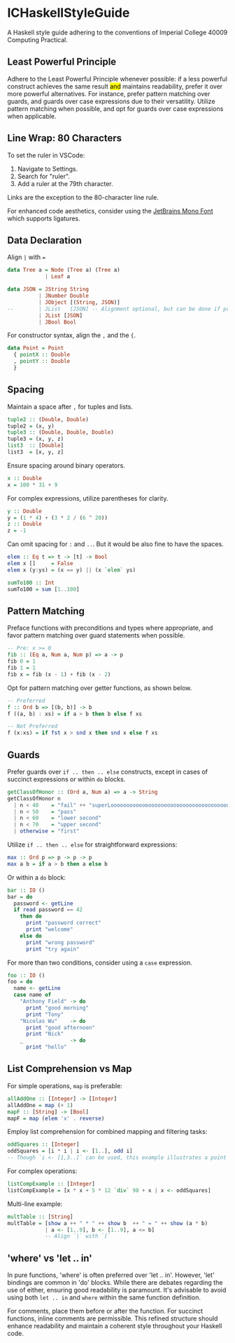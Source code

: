 # ICHaskellStyleGuide

A Haskell style guide adhering to the conventions of Imperial College 40009 Computing Practical.

## Least Powerful Principle

Adhere to the Least Powerful Principle whenever possible: if a less powerful construct achieves the same result <mark>and</mark> maintains readability, prefer it over more powerful alternatives. For instance, prefer pattern matching over guards, and guards over case expressions due to their versatility. Utilize pattern matching when possible, and opt for guards over case expressions when applicable.

## Line Wrap: 80 Characters

To set the ruler in VSCode:

1. Navigate to Settings.
2. Search for "ruler".
3. Add a ruler at the 79th character.

Links are the exception to the 80-character line rule.

For enhanced code aesthetics, consider using the [JetBrains Mono Font](https://vueschool.io/articles/vuejs-tutorials/how-to-install-jetbrains-mono-font-in-visual-studio-code/) which supports ligatures.

## Data Declaration

Align `|` with `=`

```haskell
data Tree a = Node (Tree a) (Tree a)
            | Leaf a

data JSON = JString String
          | JNumber Double
          | JObject [(String, JSON)]
--        | JList   [JSON] -- Alignment optional, but can be done if preferred
          | JList [JSON]     
          | JBool Bool
```

For constructor syntax, align the `,` and the `{`.

```haskell
data Point = Point
  { pointX :: Double
  , pointY :: Double
  }
```

## Spacing

Maintain a space after `,` for tuples and lists.

```haskell
tuple2 :: (Double, Double)
tuple2 = (x, y)
tuple3 :: (Double, Double, Double)
tuple3 = (x, y, z)
list3  :: [Double]
list3  = [x, y, z]
```

Ensure spacing around binary operators.

```haskell
x :: Double
x = 100 * 31 + 9
```

For complex expressions, utilize parentheses for clarity.

```haskell
y :: Double
y = (1 * 4) + (3 * 2 / (6 ^ 20))
z :: Double
z = -1
```

Can omit spacing for `:` and `..`. But it would be also fine to have the spaces.

```haskell
elem :: Eq t => t -> [t] -> Bool
elem x []     = False
elem x (y:ys) = (x == y) || (x `elem` ys)

sumTo100 :: Int
sumTo100 = sum [1..100]
```

## Pattern Matching

Preface functions with preconditions and types where appropriate, and favor pattern matching over guard statements when possible.

```haskell
-- Pre: x >= 0
fib :: (Eq a, Num a, Num p) => a -> p
fib 0 = 1
fib 1 = 1
fib x = fib (x - 1) + fib (x - 2)
```

Opt for pattern matching over getter functions, as shown below.

```haskell
-- Preferred
f :: Ord b => [(b, b)] -> b
f ((a, b) : xs) = if a > b then b else f xs

-- Not Preferred
f (x:xs) = if fst x > snd x then snd x else f xs
```

## Guards

Prefer guards over `if .. then .. else` constructs, except in cases of succinct expressions or within `do` blocks.

```haskell
getClassOfHonor :: (Ord a, Num a) => a -> String
getClassOfHonor n
  | n < 40    = "fail" ++ "superLooooooooooooooooooooooooooooooooooooooongString"
  | n < 50    = "pass"
  | n < 60    = "lower second" 
  | n < 70    = "upper second"
  | otherwise = "first"
```

Utilize `if .. then .. else` for straightforward expressions:

```haskell
max :: Ord p => p -> p -> p
max a b = if a > b then a else b
```

Or within a `do` block:

```haskell
bar :: IO ()
bar = do
  password <- getLine
  if read password == 42
    then do
      print "password correct"
      print "welcome"
    else do
      print "wrong password"
      print "try again"
```

For more than two conditions, consider using a `case` expression.

```haskell
foo :: IO ()
foo = do
  name <- getLine
  case name of
    "Anthony Field" -> do
      print "good morning"
      print "Tony"
    "Nicolas Wu"    -> do
      print "good afternoon"
      print "Nick"
    _               -> do
      print "hello"
```

## List Comprehension vs Map

For simple operations, `map` is preferable:

```haskell
allAddOne :: [Integer] -> [Integer]
allAddOne = map (+ 1)
mapF :: [String] -> [Bool]
mapF = map (elem 'x' . reverse)
```

Employ list comprehension for combined mapping and filtering tasks:

```haskell
oddSquares :: [Integer]
oddSquares = [i * i | i <- [1..], odd i]
-- Though `i <- [1,3..]` can be used, this example illustrates a point
```

For complex operations:

```haskell
listCompExample :: [Integer]
listCompExample = [x * x + 5 * 12 `div` 98 + x | x <- oddSquares]
```

Multi-line example:

```haskell
multTable :: [String]
multTable = [show a ++ " * " ++ show b  ++ " = " ++ show (a * b) 
            | a <- [1..9], b <- [1..9], a <= b]
            -- Align `|` with `[`
```

## 'where' vs 'let .. in'

In pure functions, 'where' is often preferred over 'let .. in'. However, 'let' bindings are common in 'do' blocks. While there are debates regarding the use of either, ensuring good readability is paramount. It's advisable to avoid using both `let .. in` and `where` within the same function definition.

For comments, place them before or after the function. For succinct functions, inline comments are permissible. This refined structure should enhance readability and maintain a coherent style throughout your Haskell code.


